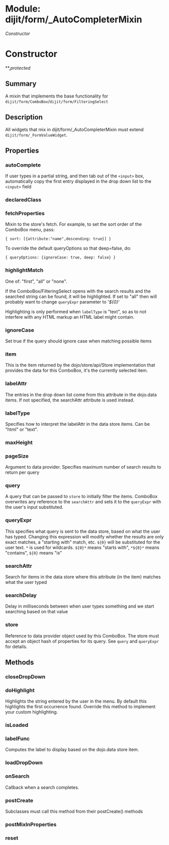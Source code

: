 # Module: dijit/form/_AutoCompleterMixin

*Constructor*

# Constructor

**,*protected*

## Summary

A mixin that implements the base functionality for `dijit/form/ComboBox`/`dijit/form/FilteringSelect`
## Description

All widgets that mix in dijit/form/_AutoCompleterMixin must extend `dijit/form/_FormValueWidget`.
## Properties

### autoComplete
If user types in a partial string, and then tab out of the `<input>` box,
automatically copy the first entry displayed in the drop down list to
the `<input>` field

### declaredClass


### fetchProperties
Mixin to the store's fetch.
For example, to set the sort order of the ComboBox menu, pass:

    { sort: [{attribute:"name",descending: true}] }

To override the default queryOptions so that deep=false, do:

    { queryOptions: {ignoreCase: true, deep: false} }

### highlightMatch
One of: "first", "all" or "none".

If the ComboBox/FilteringSelect opens with the search results and the searched
string can be found, it will be highlighted.  If set to "all"
then will probably want to change `queryExpr` parameter to '*${0}*'

Highlighting is only performed when `labelType` is "text", so as to not
interfere with any HTML markup an HTML label might contain.

### ignoreCase
Set true if the query should ignore case when matching possible items

### item
This is the item returned by the dojo/store/api/Store implementation that
provides the data for this ComboBox, it's the currently selected item.

### labelAttr
The entries in the drop down list come from this attribute in the
dojo.data items.
If not specified, the searchAttr attribute is used instead.

### labelType
Specifies how to interpret the labelAttr in the data store items.
Can be "html" or "text".

### maxHeight


### pageSize
Argument to data provider.
Specifies maximum number of search results to return per query

### query
A query that can be passed to `store` to initially filter the items.
ComboBox overwrites any reference to the `searchAttr` and sets it to the `queryExpr` with the user's input substituted.

### queryExpr
This specifies what query is sent to the data store,
based on what the user has typed.  Changing this expression will modify
whether the results are only exact matches, a "starting with" match,
etc.
`${0}` will be substituted for the user text.
`*` is used for wildcards.
`${0}*` means "starts with", `*${0}*` means "contains", `${0}` means "is"

### searchAttr
Search for items in the data store where this attribute (in the item)
matches what the user typed

### searchDelay
Delay in milliseconds between when user types something and we start
searching based on that value

### store
Reference to data provider object used by this ComboBox.
The store must accept an object hash of properties for its query. See `query` and `queryExpr` for details.

## Methods

### closeDropDown


### doHighlight
Highlights the string entered by the user in the menu.  By default this
highlights the first occurrence found. Override this method
to implement your custom highlighting.

### isLoaded


### labelFunc
Computes the label to display based on the dojo.data store item.

### loadDropDown


### onSearch
Callback when a search completes.


### postCreate
Subclasses must call this method from their postCreate() methods

### postMixInProperties


### reset


